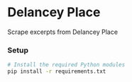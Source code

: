# Delancey Place

Scrape excerpts from Delancey Place

### Setup

```bash
# Install the required Python modules
pip install -r requirements.txt
```
